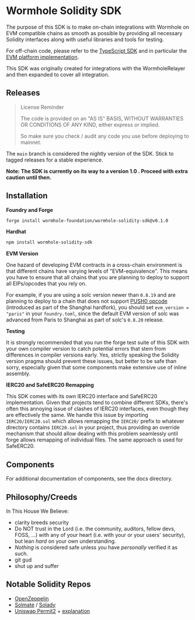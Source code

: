 # Wormhole Solidity SDK

The purpose of this SDK is to make on-chain integrations with Wormhole on EVM compatible chains as smooth as possible by providing all necessary Solidity interfaces along with useful libraries and tools for testing.

For off-chain code, please refer to the [TypeScript SDK](https://github.com/wormhole-foundation/wormhole-sdk-ts) and in particular the [EVM platform implementation](https://github.com/wormhole-foundation/wormhole-sdk-ts/tree/main/platforms/evm).

This SDK was originally created for integrations with the WormholeRelayer and then expanded to cover all integration.

## Releases

> License Reminder
>
> The code is provided on an "AS IS" BASIS, WITHOUT WARRANTIES OR CONDITIONS OF ANY KIND, either express or implied.
>
> So make sure you check / audit any code you use before deploying to mainnet.

The `main` branch is considered the nightly version of the SDK. Stick to tagged releases for a stable experience.

**Note: The SDK is currently on its way to a version 1.0 . Proceed with extra caution until then.**

## Installation

**Foundry and Forge**

```bash
forge install wormhole-foundation/wormhole-solidity-sdk@v0.1.0
```

**Hardhat**
```bash
npm install wormhole-solidity-sdk
```

**EVM Version**

One hazard of developing EVM contracts in a cross-chain environment is that different chains have varying levels of "EVM-equivalence". This means you have to ensure that all chains that you are planning to deploy to support all EIPs/opcodes that you rely on.

For example, if you are using a solc version newer than `0.8.19` and are planning to deploy to a chain that does not support [PUSH0 opcode](https://eips.ethereum.org/EIPS/eip-3855) (introduced as part of the Shanghai hardfork), you should set `evm_version = "paris"` in your `foundry.toml`, since the default EVM version of solc was advanced from Paris to Shanghai as part of solc's `0.8.20` release.

**Testing**

It is strongly recommended that you run the forge test suite of this SDK with your own compiler version to catch potential errors that stem from differences in compiler versions early. Yes, strictly speaking the Solidity version pragma should prevent these issues, but better to be safe than sorry, especially given that some components make extensive use of inline assembly.

**IERC20 and SafeERC20 Remapping**

This SDK comes with its own IERC20 interface and SafeERC20 implementation. Given that projects tend to combine different SDKs, there's often this annoying issue of clashes of IERC20 interfaces, even though they are effectively the same. We handle this issue by importing `IERC20/IERC20.sol` which allows remapping the `IERC20/` prefix to whatever directory contains `IERC20.sol` in your project, thus providing an override mechanism that should allow dealing with this problem seamlessly until forge allows remapping of individual files. The same approach is used for SafeERC20.

## Components

For additional documentation of components, see the docs directory.

## Philosophy/Creeds

In This House We Believe:
* clarity breeds security
* Do NOT trust in the Lord (i.e. the community, auditors, fellow devs, FOSS, ...) with any of your heart (i.e. with your or your users' security), but lean _hard_ on your own understanding.
* _Nothing_ is considered safe unless you have _personally_ verified it as such.
* git gud
* shut up and suffer

## Notable Solidity Repos

* [OpenZeppelin](https://github.com/OpenZeppelin/openzeppelin-contracts)
* [Solmate](https://github.com/transmissions11/solmate) / [Solady](https://github.com/Vectorized/solady)
* [Uniswap Permit2](https://github.com/Uniswap/permit2) + [explanation](https://github.com/dragonfly-xyz/useful-solidity-patterns/tree/main/patterns/permit2)
